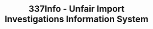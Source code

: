 ---
layout: default
bigquery: https://console.cloud.google.com/bigquery?p=patents-public-data&d=usitc_investigations&page=dataset&project=sheets-management-319211
citation: US International Trade Commission 337Info Unfair Import Investigations Information
  System
contributors: US International Trade Comission
cost: None
description: US International Trade Commission 337Info Unfair Import Investigations
  Information System contains data on investigations done under Section 337. Section
  337 declares the infringement of certain statutory intellectual property rights
  and other forms of unfair competition in import trade to be unlawful practices.
  Most Section 337 investigations involve allegations of patent or registered trademark
  infringement.
documentation: FAQ and tutorial available on the site
last_edit: Mon, 04 Apr 2022 19:10:40 GMT
location: https://pubapps2.usitc.gov/337external/
maintained_by: US International Trade Comission
schema_fields: '[''actualStartDateEvidHear'', ''dateOfPublicationFrNotice'', ''htsNumbers'',
  ''investigationType'', ''reportingRequirements'', ''teoIdIssueDate'', ''endDateMarkmanHearing'',
  ''currentActiveALJ'', ''finalDetNoViolation'', ''lastUpdated'', ''startDateMarkmanHearing'',
  ''complainant'', ''trademarkNumbers'', ''currentStatus'', ''issueDateOtherNonFinal'',
  ''publication_number'', ''teoReliefGranted'', ''patentNumbers'', ''teoIdDueDate'',
  ''respondent'', ''gcAttorney'', ''investigationTermDate'', ''aljAssigned'', ''dateComplaintFiled'',
  ''ouiiParticipation'', ''targetDate'', ''dateCreated'', ''internalRemand'', ''finalIdOnViolationIssue'',
  ''finalDetViolation'', ''markmanHearing'', ''patentNumber'', ''scheduledStartDateEvidHear'',
  ''investigationNo'', ''ouiiAttorney'', ''actualEndDateEvidHear'', ''invUnfairAct'',
  ''id'', ''title'', ''cafcAppeals'', ''scheduledEndDateEvidHear'', ''teoProceedingInvolved'',
  ''copyrightNumbers'', ''finalIdOnViolationDue'', ''docketNo'']'
shortname: unfair_import_investigations
tags:
- import
- legal
- trade
timeframe: 2008-2021 (prior to 2008 downloadable as a JSON file)
title: 337Info - Unfair Import Investigations Information System
uuid: 2721f5ec-e599-4890-9265-9706719fc71e
---